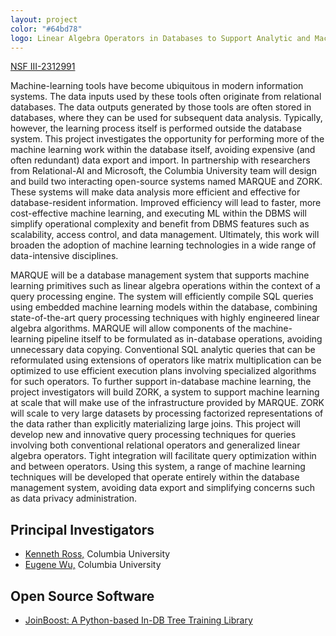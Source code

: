 ```yaml
---
layout: project
color: "#64bd78"
logo: Linear Algebra Operators in Databases to Support Analytic and Machine-Learning Workloads
---
```


<div class="callout">
  <a href="https://www.nsf.gov/awardsearch/showAward?AWD_ID=2312991">NSF III-2312991</a>
</div>


Machine-learning tools have become ubiquitous in modern information systems. The data inputs used by these tools often originate from relational databases. The data outputs generated by those tools are often stored in databases, where they can be used for subsequent data analysis. Typically, however, the learning process itself is performed outside the database system. This project investigates the opportunity for performing more of the machine learning work within the database itself, avoiding expensive (and often redundant) data export and import. In partnership with researchers from Relational-AI and Microsoft, the Columbia University team will design and build two interacting open-source systems named MARQUE and ZORK. These systems will make data analysis more efficient and effective for database-resident information. Improved efficiency will lead to faster, more cost-effective machine learning, and executing ML within the DBMS will simplify operational complexity and benefit from DBMS features such as scalability, access control, and data management. Ultimately, this work will broaden the adoption of machine learning technologies in a wide range of data-intensive disciplines.

MARQUE will be a database management system that supports machine learning primitives such as linear algebra operations within the context of a query processing engine. The system will efficiently compile SQL queries using embedded machine learning models within the database, combining state-of-the-art query processing techniques with highly engineered linear algebra algorithms. MARQUE will allow components of the machine-learning pipeline itself to be formulated as in-database operations, avoiding unnecessary data copying. Conventional SQL analytic queries that can be reformulated using extensions of operators like matrix multiplication can be optimized to use efficient execution plans involving specialized algorithms for such operators. To further support in-database machine learning, the project investigators will build ZORK, a system to support machine learning at scale that will make use of the infrastructure provided by MARQUE. ZORK will scale to very large datasets by processing factorized representations of the data rather than explicitly materializing large joins. This project will develop new and innovative query processing techniques for queries involving both conventional relational operators and generalized linear algebra operators. Tight integration will facilitate query optimization within and between operators. Using this system, a range of machine learning techniques will be developed that operate entirely within the database management system, avoiding data export and simplifying concerns such as data privacy administration.



## Principal Investigators

* <a href="http://www.cs.columbia.edu/~kar">Kenneth Ross,</a> Columbia University
* <a href="http://www.cs.columbia.edu/~ewu">Eugene Wu,</a> Columbia University 

## Open Source Software

* [JoinBoost: A Python-based In-DB Tree Training Library](https://joinboost.readthedocs.io/en/latest/app.html)

<!--## Galleries and Tutorials
-->

